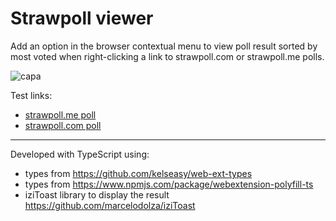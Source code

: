 ﻿# Strawpoll viewer

Add an option in the browser contextual menu to view poll result sorted by most voted when right-clicking a link to strawpoll.com or strawpoll.me polls.

![capa](https://i.imgur.com/TlBXEFS.png)

Test links:

- [strawpoll.me poll](https://www.strawpoll.me/1)
- [strawpoll.com poll](https://strawpoll.com/zdezb6dp)

---
Developed with TypeScript using:
- types from https://github.com/kelseasy/web-ext-types
- types from https://www.npmjs.com/package/webextension-polyfill-ts
- iziToast library to display the result https://github.com/marcelodolza/iziToast